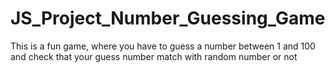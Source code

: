 # JS_Project_Number_Guessing_Game
This is a fun game, where you have to guess a number between 1 and 100 and check that your guess number match with random number or not 
